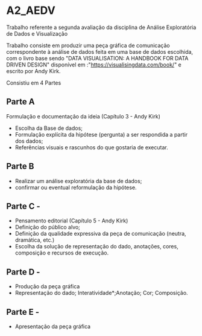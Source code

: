 # A2_AEDV
Trabalho referente a segunda avaliação da disciplina de Análise Exploratória de Dados e Visualização  

Trabalho consiste em produzir uma peça gráfica de comunicação correspondente à análise de dados feita em uma base de dados escolhida, com o livro base sendo "DATA VISUALISATION: A HANDBOOK FOR DATA DRIVEN DESIGN" disponível em :"https://visualisingdata.com/book/" e escrito por Andy Kirk.

Consistiu em 4 Partes
## Parte A
Formulação e documentação da ideia (Capítulo 3 - Andy Kirk)
- Escolha da Base de dados;
- Formulação explícita da hipótese (pergunta) a ser respondida a partir dos dados;
- Referências visuais e rascunhos do que gostaria de executar.
## Parte B 
- Realizar um análise exploratória da base de dados;
- confirmar ou eventual reformulação da hipótese.
## Parte C - 
- Pensamento editorial (Capítulo 5 - Andy Kirk)
- Definição do público alvo;
- Definição da qualidade expressiva da peça de comunicação (neutra, dramática, etc.)
- Escolha da solução de representação do dado, anotações, cores, composição e recursos de execução.
## Parte D - 
- Produção da peça gráfica
- Representação do dado; Interatividade*;Anotação; Cor; Composição.
## Parte E - 
- Apresentação da peça gráfica 